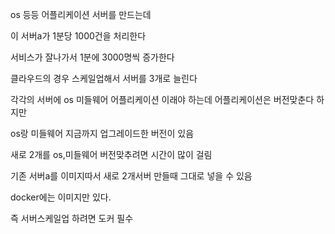 os 등등 어플리케이션 서버를 만드는데

이 서버a가 1분당 1000건을 처리한다

서비스가 잘나가서 1분에 3000명씩 증가한다

클라우드의 경우 스케일업해서 서버를 3개로 늘린다

각각의 서버에 os 미들웨어 어플리케이션 이래야 하는데
어플리케이션은 버전맞춘다 하지만

os랑 미들웨어 지금까지 업그레이드한 버전이 있음

새로 2개를 os,미들웨어 버전맞추려면 시간이 많이 걸림


기존 서버a를 이미지따서 새로 2개서버 만들때 그대로 넣을 수 있음

docker에는 이미지만 있다.


즉 서버스케일업 하려면 도커 필수

